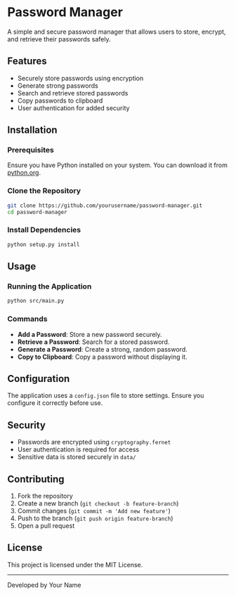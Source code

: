 # Password Manager

A simple and secure password manager that allows users to store, encrypt, and retrieve their passwords safely.

## Features
- Securely store passwords using encryption
- Generate strong passwords
- Search and retrieve stored passwords
- Copy passwords to clipboard
- User authentication for added security

## Installation
### Prerequisites
Ensure you have Python installed on your system. You can download it from [python.org](https://www.python.org/).

### Clone the Repository
```sh
git clone https://github.com/yourusername/password-manager.git
cd password-manager
```

### Install Dependencies
```sh
python setup.py install
```

## Usage
### Running the Application
```sh
python src/main.py
```

### Commands
- **Add a Password**: Store a new password securely.
- **Retrieve a Password**: Search for a stored password.
- **Generate a Password**: Create a strong, random password.
- **Copy to Clipboard**: Copy a password without displaying it.

## Configuration
The application uses a `config.json` file to store settings. Ensure you configure it correctly before use.

## Security
- Passwords are encrypted using `cryptography.fernet`
- User authentication is required for access
- Sensitive data is stored securely in `data/`

## Contributing
1. Fork the repository
2. Create a new branch (`git checkout -b feature-branch`)
3. Commit changes (`git commit -m 'Add new feature'`)
4. Push to the branch (`git push origin feature-branch`)
5. Open a pull request

## License
This project is licensed under the MIT License.

---
Developed by Your Name

